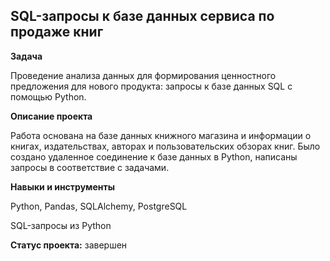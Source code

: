 ## SQL-запросы к базе данных сервиса по продаже книг


**Задача**   

Проведение анализа данных для формирования ценностного предложения для нового продукта: запросы к базе данных SQL с помощью Python.  


**Описание проекта**

Работа основана на базе данных книжного магазина и информации о книгах, издательствах, авторах и пользовательских обзорах книг. Было создано удаленное соединение к базе данных в Python, написаны запросы в соответствие с задачами.  


**Навыки и инструменты**  

Python, Pandas, SQLAlchemy, PostgreSQL  

SQL-запросы из Python  


**Статус проекта:** завершен